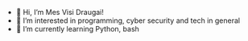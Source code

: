 - 👋 Hi, I’m Mes Visi Draugai!
- 👀 I’m interested in programming, cyber security and tech in general 
- 🌱 I’m currently learning Python, bash

